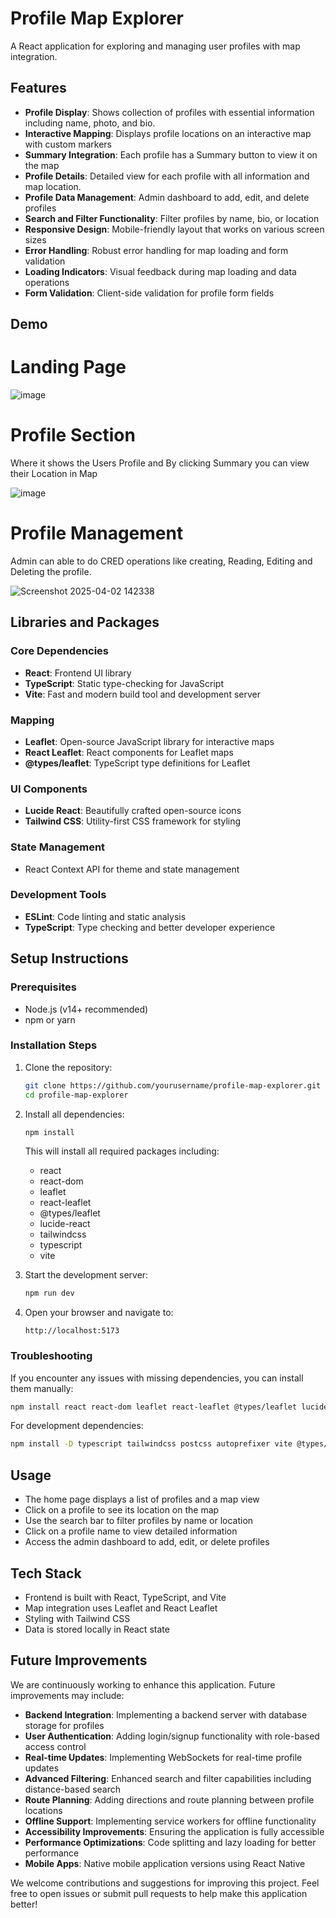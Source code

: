 # Profile Map Explorer

A React application for exploring and managing user profiles with map integration.


## Features

- **Profile Display**: Shows collection of profiles with essential information including name, photo, and bio.
- **Interactive Mapping**: Displays profile locations on an interactive map with custom markers
- **Summary Integration**: Each profile has a Summary button to view it on the map
- **Profile Details**: Detailed view for each profile with all information and map location.
-  **Profile Data Management**: Admin dashboard to add, edit, and delete profiles
- **Search and Filter Functionality**: Filter profiles by name, bio, or location
- **Responsive Design**: Mobile-friendly layout that works on various screen sizes
- **Error Handling**: Robust error handling for map loading and form validation
- **Loading Indicators**: Visual feedback during map loading and data operations
- **Form Validation**: Client-side validation for profile form fields

## Demo
# Landing Page

![image](https://github.com/user-attachments/assets/5a80d915-ea34-4d8b-8308-b5f4fcbbeaf6)


# Profile Section 
Where it shows the Users Profile and By clicking Summary you can view their Location in Map

![image](https://github.com/user-attachments/assets/e3736b68-c274-46fd-b028-f87455be0d74)

# Profile Management 
Admin can able to do CRED operations like creating, Reading, Editing and Deleting the profile.

![Screenshot 2025-04-02 142338](https://github.com/user-attachments/assets/71c85b89-79e8-4f2b-9e0c-304af07602f3)

## Libraries and Packages

### Core Dependencies
- **React**: Frontend UI library
- **TypeScript**: Static type-checking for JavaScript
- **Vite**: Fast and modern build tool and development server

### Mapping
- **Leaflet**: Open-source JavaScript library for interactive maps
- **React Leaflet**: React components for Leaflet maps
- **@types/leaflet**: TypeScript type definitions for Leaflet

### UI Components
- **Lucide React**: Beautifully crafted open-source icons
- **Tailwind CSS**: Utility-first CSS framework for styling

### State Management
- React Context API for theme and state management

### Development Tools
- **ESLint**: Code linting and static analysis
- **TypeScript**: Type checking and better developer experience

## Setup Instructions

### Prerequisites

- Node.js (v14+ recommended)
- npm or yarn

### Installation Steps

1. Clone the repository:
   ```bash
   git clone https://github.com/yourusername/profile-map-explorer.git
   cd profile-map-explorer
   ```

2. Install all dependencies:
   ```bash
   npm install
   ```
   
   This will install all required packages including:
   - react
   - react-dom
   - leaflet
   - react-leaflet
   - @types/leaflet
   - lucide-react
   - tailwindcss
   - typescript
   - vite

3. Start the development server:
   ```bash
   npm run dev
   ```

4. Open your browser and navigate to:
   ```
   http://localhost:5173
   ```

### Troubleshooting

If you encounter any issues with missing dependencies, you can install them manually:

```bash
npm install react react-dom leaflet react-leaflet @types/leaflet lucide-react
```

For development dependencies:
```bash
npm install -D typescript tailwindcss postcss autoprefixer vite @types/react @types/react-dom
```

## Usage

- The home page displays a list of profiles and a map view
- Click on a profile to see its location on the map
- Use the search bar to filter profiles by name or location
- Click on a profile name to view detailed information
- Access the admin dashboard to add, edit, or delete profiles
## Tech Stack
- Frontend is built with React, TypeScript, and Vite
- Map integration uses Leaflet and React Leaflet
- Styling with Tailwind CSS
- Data is stored locally in React state

## Future Improvements

We are continuously working to enhance this application. Future improvements may include:

- **Backend Integration**: Implementing a backend server with database storage for profiles
- **User Authentication**: Adding login/signup functionality with role-based access control
- **Real-time Updates**: Implementing WebSockets for real-time profile updates
- **Advanced Filtering**: Enhanced search and filter capabilities including distance-based search
- **Route Planning**: Adding directions and route planning between profile locations
- **Offline Support**: Implementing service workers for offline functionality
- **Accessibility Improvements**: Ensuring the application is fully accessible
- **Performance Optimizations**: Code splitting and lazy loading for better performance
- **Mobile Apps**: Native mobile application versions using React Native

We welcome contributions and suggestions for improving this project. Feel free to open issues or submit pull requests to help make this application better!

